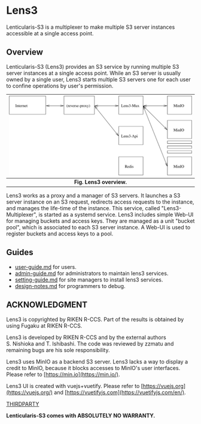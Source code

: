 # Lens3

Lenticularis-S3 is a multiplexer to make multiple S3 server instances
accessible at a single access point.

## Overview

Lenticularis-S3 (Lens3) provides an S3 service by running multiple S3
server instances at a single access point.  While an S3 server is
usually owned by a single user, Lens3 starts multiple S3 servers one
for each user to confine operations by user's permission.

| ![lens3-overview](./doc/lens3-overview.svg) |
|:--:|
| **Fig. Lens3 overview.** |

Lens3 works as a proxy and a manager of S3 servers.  It launches a S3
server instance on an S3 request, redirects access requests to the
instance, and manages the life-time of the instance.  This service,
called "Lens3-Multiplexer", is started as a systemd service.  Lens3
includes simple Web-UI for managing buckets and access keys.  They are
managed as a unit "bucket pool", which is associated to each S3 server
instance.  A Web-UI is used to register buckets and access keys to a
pool.

## Guides

- [user-guide.md](./doc/user-guide.md) for users.
- [admin-guide.md](./doc/admin-guide.md) for administrators to
  maintain lens3 services.
- [setting-guide.md](./doc/setting-guide.md) for site managers to
  install lens3 services.
- [design-notes.md](./doc/design-notes.md) for programmers to debug.

## ACKNOWLEDGMENT

Lens3 is copyrighted by RIKEN R-CCS.  Part of the results is
obtained by using Fugaku at RIKEN R-CCS.

Lens3 is developed by RIKEN R-CCS and by the external authors
S. Nishioka and T. Ishibashi.  The code was reviewed by zzmatu and
remaining bugs are his sole responsibility.

Lens3 uses MinIO as a backend S3 server.  Lens3 lacks a way to display
a credit to MinIO, because it blocks accesses to MinIO's user
interfaces.  Please refer to [https://min.io](https://min.io/).

Lens3 UI is created with vuejs+vuetify.  Please refer to
[https://vuejs.org](https://vuejs.org/) and
[https://vuetifyjs.com](https://vuetifyjs.com/en/).

[THIRDPARTY](THIRDPARTY.md)

__Lenticularis-S3 comes with ABSOLUTELY NO WARRANTY.__

